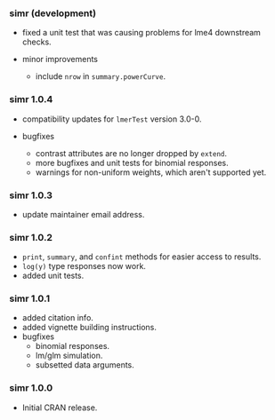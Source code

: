 ### simr (development)

 - fixed a unit test that was causing problems for lme4 downstream checks.

 - minor improvements
     - include `nrow` in `summary.powerCurve`.

### simr 1.0.4

 - compatibility updates for `lmerTest` version 3.0-0.

 - bugfixes
     - contrast attributes are no longer dropped by `extend`.
     - more bugfixes and unit tests for binomial responses.
     - warnings for non-uniform weights, which aren't supported yet.

### simr 1.0.3

 - update maintainer email address.

### simr 1.0.2

 - `print`, `summary`, and `confint` methods for easier access to results.
 - `log(y)` type responses now work.
 - added unit tests.

### simr 1.0.1

 - added citation info.
 - added vignette building instructions.
 - bugfixes
     - binomial responses.
     - lm/glm simulation.
     - subsetted data arguments.

### simr 1.0.0

 - Initial CRAN release.
